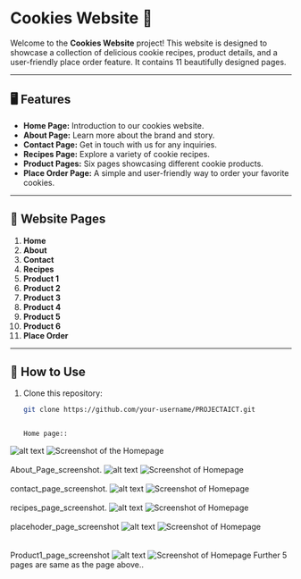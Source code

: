 # Cookies Website 🍪

Welcome to the **Cookies Website** project! This website is designed to showcase a collection of delicious cookie recipes, product details, and a user-friendly place order feature. It contains 11 beautifully designed pages.

---

## 🖥️ Features
- **Home Page:** Introduction to our cookies website.
- **About Page:** Learn more about the brand and story.
- **Contact Page:** Get in touch with us for any inquiries.
- **Recipes Page:** Explore a variety of cookie recipes.
- **Product Pages:** Six pages showcasing different cookie products.
- **Place Order Page:** A simple and user-friendly way to order your favorite cookies.

---

## 📂 Website Pages
1. **Home**
2. **About**
3. **Contact**
4. **Recipes**
5. **Product 1**
6. **Product 2**
7. **Product 3**
8. **Product 4**
9. **Product 5**
10. **Product 6**
11. **Place Order**

---

## 🌟 How to Use
1. Clone this repository:
   ```bash
   git clone https://github.com/your-username/PROJECTAICT.git

   
   Home page::
  ![alt text](https://github.com/RabiyaMkhan/website_Project/blob/main/homepage.png.jpg?raw=true)
  ![Screenshot of the Homepage](https://github.com/yourusername/PROJECTAICT/blob/main/homepage.png)
  <br>
  <br>
 About_Page_screenshot.
 ![alt text](https://github.com/RabiyaMkhan/website_Project/blob/main/aboutpage.png.jpg?raw=true)
 ![Screenshot of Homepage](https://github.com/yourusername/PROJECTAICT/blob/main/aboutpage.png.jpg)
 <br>
 <br>
 contact_page_screenshot.
 ![alt text](https://github.com/RabiyaMkhan/website_Project/blob/main/contactpage.png.jpg?raw=true)
 ![Screenshot of Homepage](https://github.com/yourusername/PROJECTAICT/blob/main/contactpage.png.jpg)
 <br>
 <br>
 recipes_page_screenshot.
 ![alt text](https://github.com/RabiyaMkhan/website_Project/blob/main/recipes.png.jpg?raw=true)
 ![Screenshot of Homepage](https://github.com/yourusername/PROJECTAICT/blob/main/recipes.png.jpg)
 <br>
 <br>
 placehoder_page_screenshot
 ![alt text](https://github.com/RabiyaMkhan/website_Project/blob/main/Placeorderpage.png.jpg?raw=true)
 ![Screenshot of Homepage](https://github.com/yourusername/PROJECTAICT/blob/main/Placeorderpage.png.jpg)\
 <br>
 <br>
 Product1_page_screenshot
 ![alt text](https://github.com/RabiyaMkhan/website_Project/blob/main/productpage.png.jpg?raw=true)
 ![Screenshot of Homepage](https://github.com/yourusername/PROJECTAICT/blob/main/productpage.png.jpg)
 Further 5 pages are same as the page above.. 


 


 


 


 




   






